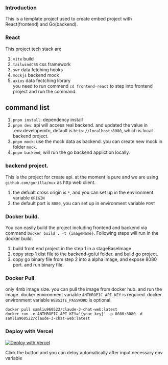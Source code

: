 
### Introduction  
This is a template project used to create embed project with React(frontend) and Go(backend).  

### React  
This project tech stack are  
1. `vite` build  
2. `tailwindCSS` css framework 
3. `swr` data fetching hooks  
4. `mockjs` backend mock   
5. `axios`  data fectching library  
you need to run commend `cd frontend-react` to step into frontend project and run the command.
## command list  
1. `pnpm install`: dependency install
2. `pnpm dev`: api will access real backend. and updated the value in .env.developemtn, default is `http://localhost:8080`, which is local backend project.  
3. `pnpm mock`: use the mock data as backend. you can create new mock in folder `mock`.  
4. `pnpm backend`, will run the go backend appliction locally.

### backend project.
This is the project for create api. at the moment is pure and we are 
using `github.com/gorilla/mux` as http web client.  

1. the defualt cross origin is `*`, and you can set up in the environment variable `ORIGIN`  
2. the default port is `8080`, you can set up in environment variable `PORT`

### Docker build.
You can easily build the project including frontend and backend via command `Docker build . -t {imageName}`. Following steps will run in the docker build.  
1. build front end project in the step 1 in a stageBaseImage
2. copy step 1 dist file to the backend-go/ui folder. and build go project.  
3. copy go binary file from step 2 into a alpha image, and expose 8080 port. and run binary file. 

### Docker Pull
only 4mb image size. you can pull the image from docker hub. and run the image.
docker environment variable `ANTHROPIC_API_KEY` is required.
docker environment variable `WEBSITE_PASSWORD` is optional.
```shell
docker pull samliu960522/claude-3-chat-web:latest
docker run -e ANTHROPIC_API_KEY='{your key}' -p 8080:8080 -d samliu960522/claude-3-chat-web:latest
```

### Deploy with Vercel
[![Deploy with Vercel](https://vercel.com/button)](
https://vercel.com/new/clone?repository-url=https://github.com/shanzhengliu/claude-3-web-chat&env=ANTHROPIC_API_KEY&envDescription=Anthropic%20API%20KEY%20for%20Claude%203%20WebChat&env=WEBSITE_PASSWORD&envDescription=And%20Your%20Website%20Password%20for%20Claude%203%20WebChat&project-name=claude-3-web-chat-clone&repository-name=claude-3-web-chat-clone)

Click the button and you can deloy automatically after input necessary env variable